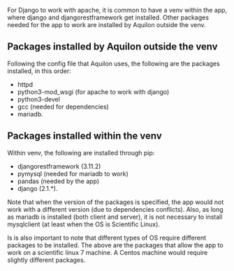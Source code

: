 For Django to work with apache, it is common to have a venv within the app, where django and djangorestframework get installed. Other packages needed for the app to work are installed by Aquilon outside the venv.

## Packages installed by Aquilon outside the venv
Following the config file that Aquilon uses, the following are the packages installed, in this order:
- httpd
- python3-mod_wsgi (for apache to work with django)
- python3-devel
- gcc (needed for dependencies)
- mariadb.


## Packages installed within the venv
Within venv, the following are installed through pip:
- djangorestframework (3.11.2)
- pymysql (needed for mariadb to work)
- pandas (needed by the app)
- django (2.1.*).

Note that when the version of the packages is specified, the app would not work with a different version (due to dependencies conflicts).
Also, as long as mariadb is installed (both client and server), it is not necessary to install mysqlclient (at least when the OS is Scientific Linux).

Is is also important to note that different types of OS require different packages to be installed. 
The above are the packages that allow the app to work on a scientific linux 7 machine. A Centos machine would require slightly different packages.

